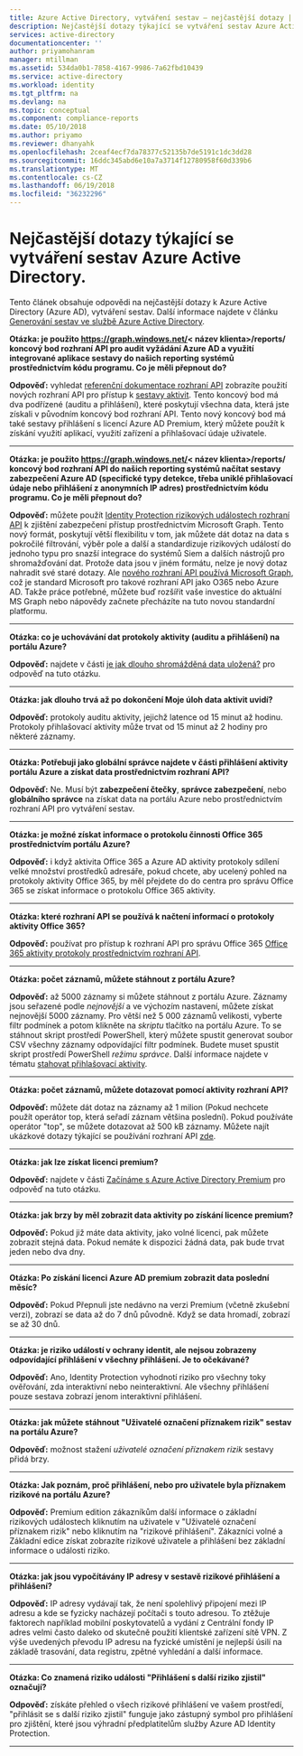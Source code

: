 ```yaml
---
title: Azure Active Directory, vytváření sestav – nejčastější dotazy | Microsoft Docs
description: Nejčastější dotazy týkající se vytváření sestav Azure Active Directory.
services: active-directory
documentationcenter: ''
author: priyamohanram
manager: mtillman
ms.assetid: 534da0b1-7858-4167-9986-7a62fbd10439
ms.service: active-directory
ms.workload: identity
ms.tgt_pltfrm: na
ms.devlang: na
ms.topic: conceptual
ms.component: compliance-reports
ms.date: 05/10/2018
ms.author: priyamo
ms.reviewer: dhanyahk
ms.openlocfilehash: 2ceaf4ecf7da78377c52135b7de5191c1dc3dd28
ms.sourcegitcommit: 16ddc345abd6e10a7a3714f12780958f60d339b6
ms.translationtype: MT
ms.contentlocale: cs-CZ
ms.lasthandoff: 06/19/2018
ms.locfileid: "36232296"
---
```

# <a name="azure-active-directory-reporting-faq"></a>Nejčastější dotazy týkající se vytváření sestav Azure Active Directory.

Tento článek obsahuje odpovědi na nejčastější dotazy k Azure Active Directory (Azure AD), vytváření sestav. Další informace najdete v článku [Generování sestav ve službě Azure Active Directory](active-directory-reporting-azure-portal.md). 

**Otázka: je použito https://graph.windows.net/&lt; název klienta&gt;/reports/ koncový bod rozhraní API pro audit vyžádání Azure AD a využití integrované aplikace sestavy do našich reporting systémů prostřednictvím kódu programu. Co je měli přepnout do?**

**Odpověď:** vyhledat [referenční dokumentace rozhraní API](https://developer.microsoft.com/graph/) zobrazíte použití nových rozhraní API pro přístup k [sestavy aktivit](https://docs.microsoft.com/azure/active-directory/active-directory-reporting-api-getting-started-azure-portal). Tento koncový bod má dva podřízené (auditu a přihlášení), které poskytují všechna data, která jste získali v původním koncový bod rozhraní API. Tento nový koncový bod má také sestavy přihlášení s licencí Azure AD Premium, který můžete použít k získání využití aplikací, využití zařízení a přihlašovací údaje uživatele.


--- 

**Otázka: je použito https://graph.windows.net/&lt; název klienta&gt;/reports/ koncový bod rozhraní API do našich reporting systémů načítat sestavy zabezpečení Azure AD (specifické typy detekce, třeba uniklé přihlašovací údaje nebo přihlášení z anonymních IP adres) prostřednictvím kódu programu. Co je měli přepnout do?**

**Odpověď:** můžete použít [Identity Protection rizikových událostech rozhraní API](active-directory-identityprotection-graph-getting-started.md) k zjištění zabezpečení přístup prostřednictvím Microsoft Graph. Tento nový formát, poskytují větší flexibilitu v tom, jak můžete dát dotaz na data s pokročilé filtrování, výběr pole a další a standardizuje rizikových událostí do jednoho typu pro snazší integrace do systémů Siem a dalších nástrojů pro shromažďování dat. Protože data jsou v jiném formátu, nelze je nový dotaz nahradit své staré dotazy. Ale [nového rozhraní API používá Microsoft Graph](https://developer.microsoft.com/graph/docs/api-reference/beta/resources/identityriskevent), což je standard Microsoft pro takové rozhraní API jako O365 nebo Azure AD. Takže práce potřebné, můžete buď rozšířit vaše investice do aktuální MS Graph nebo nápovědy začnete přecházíte na tuto novou standardní platformu.

--- 

**Otázka: co je uchovávání dat protokoly aktivity (auditu a přihlášení) na portálu Azure?** 

**Odpověď:** najdete v části [je jak dlouho shromážděná data uložená?](active-directory-reporting-retention.md#q-for-how-long-is-the-collected-data-stored) pro odpověď na tuto otázku.

--- 

**Otázka: jak dlouho trvá až po dokončení Moje úloh data aktivit uvidí?**

**Odpověď:** protokoly auditu aktivity, jejichž latence od 15 minut až hodinu. Protokoly přihlašovací aktivity může trvat od 15 minut až 2 hodiny pro některé záznamy.

---

**Otázka: Potřebuji jako globální správce najdete v části přihlášení aktivity portálu Azure a získat data prostřednictvím rozhraní API?**

**Odpověď:** Ne. Musí být **zabezpečení čtečky**, **správce zabezpečení**, nebo **globálního správce** na získat data na portálu Azure nebo prostřednictvím rozhraní API pro vytváření sestav.

---

**Otázka: je možné získat informace o protokolu činnosti Office 365 prostřednictvím portálu Azure?**

**Odpověď:** i když aktivita Office 365 a Azure AD aktivity protokoly sdílení velké množství prostředků adresáře, pokud chcete, aby ucelený pohled na protokoly aktivity Office 365, by měl přejdete do do centra pro správu Office 365 se získat informace o protokolu Office 365 aktivity.

---


**Otázka: které rozhraní API se používá k načtení informací o protokoly aktivity Office 365?**

**Odpověď:** používat pro přístup k rozhraní API pro správu Office 365 [Office 365 aktivity protokoly prostřednictvím rozhraní API](https://msdn.microsoft.com/office-365/office-365-managment-apis-overview).

---

**Otázka: počet záznamů, můžete stáhnout z portálu Azure?**

**Odpověď:** až 5000 záznamy si můžete stáhnout z portálu Azure. Záznamy jsou seřazené podle *nejnovější* a ve výchozím nastavení, můžete získat nejnovější 5000 záznamy. Pro větší než 5 000 záznamů velikosti, vyberte filtr podmínek a potom klikněte na *skriptu* tlačítko na portálu Azure. To se stáhnout skript prostředí PowerShell, který můžete spustit generovat soubor CSV všechny záznamy odpovídající filtr podmínek. Budete muset spustit skript prostředí PowerShell *režimu správce*. Další informace najdete v tématu [stahovat přihlašovací aktivity](active-directory-reporting-activity-sign-ins.md#download-sign-in-activities).

---

**Otázka: počet záznamů, můžete dotazovat pomocí aktivity rozhraní API?**

**Odpověď:** můžete dát dotaz na záznamy až 1 milion (Pokud nechcete použít operátor top, která seřadí záznam většina poslední). Pokud používáte operátor "top", se můžete dotazovat až 500 kB záznamy. Můžete najít ukázkové dotazy týkající se používání rozhraní API [zde](active-directory-reporting-api-getting-started.md).

---

**Otázka: jak lze získat licenci premium?**

**Odpověď:** najdete v části [Začínáme s Azure Active Directory Premium](fundamentals/active-directory-get-started-premium.md) pro odpověď na tuto otázku.

---

**Otázka: jak brzy by měl zobrazit data aktivity po získání licence premium?**

**Odpověď:** Pokud již máte data aktivity, jako volné licenci, pak můžete zobrazit stejná data. Pokud nemáte k dispozici žádná data, pak bude trvat jeden nebo dva dny.

---

**Otázka: Po získání licenci Azure AD premium zobrazit data poslední měsíc?**

**Odpověď:** Pokud Přepnuli jste nedávno na verzi Premium (včetně zkušební verzi), zobrazí se data až do 7 dnů původně. Když se data hromadí, zobrazí se až 30 dnů.

---

**Otázka: je riziko událostí v ochrany identit, ale nejsou zobrazeny odpovídající přihlášení v všechny přihlášení. Je to očekávané?**

**Odpověď:** Ano, Identity Protection vyhodnotí riziko pro všechny toky ověřování, zda interaktivní nebo neinteraktivní. Ale všechny přihlášení pouze sestava zobrazí jenom interaktivní přihlášení.

---

**Otázka: jak můžete stáhnout "Uživatelé označení příznakem rizik" sestav na portálu Azure?**

**Odpověď:** možnost stažení *uživatelé označení příznakem rizik* sestavy přidá brzy.

---

**Otázka: Jak poznám, proč přihlášení, nebo pro uživatele byla příznakem rizikové na portálu Azure?**

**Odpověď:** Premium edition zákazníkům další informace o základní rizikových událostech kliknutím na uživatele v "Uživatelé označení příznakem rizik" nebo kliknutím na "rizikové přihlášení". Zákazníci volné a Základní edice získat zobrazíte rizikové uživatele a přihlášení bez základní informace o události riziko.

---

**Otázka: jak jsou vypočítávány IP adresy v sestavě rizikové přihlášení a přihlášení?**

**Odpověď:** IP adresy vydávají tak, že není spolehlivý připojení mezi IP adresu a kde se fyzicky nacházejí počítači s touto adresou. To ztěžuje faktorech například mobilní poskytovatelů a vydání z Centrální fondy IP adres velmi často daleko od skutečně použití klientské zařízení sítě VPN. Z výše uvedených převodu IP adresu na fyzické umístění je nejlepší úsilí na základě trasování, data registru, zpětné vyhledání a další informace. 

---

**Otázka: Co znamená riziko události "Přihlášení s další riziko zjistil" označují?**

**Odpověď:** získáte přehled o všech rizikové přihlášení ve vašem prostředí, "přihlásit se s další riziko zjistil" funguje jako zástupný symbol pro přihlášení pro zjištění, které jsou výhradní předplatitelům služby Azure AD Identity Protection.

---

